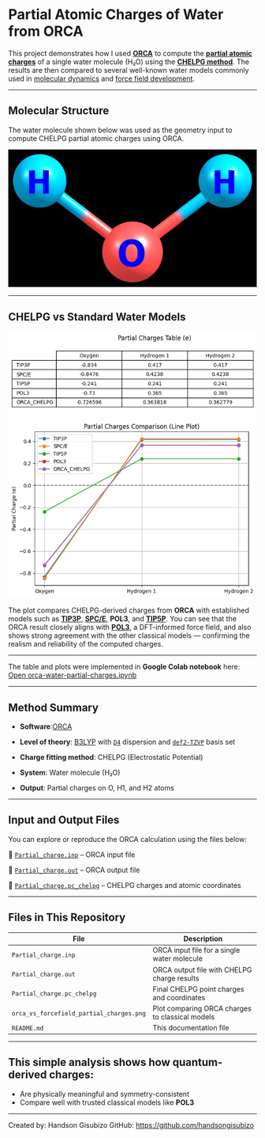 # Partial Atomic Charges of Water from ORCA

This project demonstrates how I used [**ORCA**](https://www.faccts.de/orca/) to compute the [**partial atomic charges**](https://pubs.acs.org/doi/10.1021/acs.jctc.0c01102) of a single water molecule (H₂O) using the [**CHELPG method**](https://en.wikipedia.org/wiki/CHELPG). The results are then compared to several well-known water models commonly used in [molecular dynamics](https://en.wikipedia.org/wiki/Molecular_dynamics) and [force field development](https://en.wikipedia.org/wiki/Force_field_(chemistry)).

---

## Molecular Structure

The water molecule shown below was used as the geometry input to compute CHELPG partial atomic charges using ORCA.

![Optimized Water](./water.jpg)

---

## CHELPG vs Standard Water Models

![Partial Charges table Comparison](orca_vs_forcefield_partial_charges.png)
![Partial Charges plot Comparison](orca_vs_forcefiel_partial_charges.png)

The plot compares CHELPG-derived charges from **ORCA** with established models such as [**TIP3P**](https://pubs.acs.org/doi/10.1021/jp003020w), [**SPC/E**](https://pubs.acs.org/doi/10.1021/jp003020w), **POL3**, and [**TIP5P**](https://docs.lammps.org/Howto_tip5p.html). You can see that the ORCA result closely aligns with [**POL3**](https://pubs.acs.org/doi/10.1021/jp110391q), a DFT-informed force field, and also shows strong agreement with the other classical models — confirming the realism and reliability of the computed charges.

---

The table and plots were implemented in **Google Colab notebook** here: [Open orca-water-partial-charges.ipynb](./orca_water_partial_charges.ipynb)

---

## Method Summary

- **Software**:[ORCA](https://www.faccts.de/orca/)
- **Level of theory**: [B3LYP](https://en.wikipedia.org/wiki/B3LYP) with [`D4`](https://www.chemie.uni-bonn.de/pctc/mulliken-center/software/dft-d4) dispersion and [`def2-TZVP`](https://www.basissetexchange.org/basis/set/def2-tzvp) basis set

- **Charge fitting method**: CHELPG (Electrostatic Potential)
- **System**: Water molecule (H₂O)
- **Output**: Partial charges on O, H1, and H2 atoms

---

## Input and Output Files

You can explore or reproduce the ORCA calculation using the files below:

 🔹 [`Partial_charge.inp`](./Partial_charge.inp) – ORCA input file
 
 🔹 [`Partial_charge.out`](./Partial_charge.out) – ORCA output file
 
 🔹 [`Partial_charge.pc_chelpg`](./Partial_charge.pc_chelpg) – CHELPG charges and atomic coordinates

---

## Files in This Repository

| File                                      | Description                                         |
|-------------------------------------------|-----------------------------------------------------|
| `Partial_charge.inp`                      | ORCA input file for a single water molecule         |
| `Partial_charge.out`                      | ORCA output file with CHELPG charge results         |
| `Partial_charge.pc_chelpg`                | Final CHELPG point charges and coordinates          |
| `orca_vs_forcefield_partial_charges.png`  | Plot comparing ORCA charges to classical models     |
| `README.md`                               | This documentation file                             |

---

## This simple analysis shows how quantum-derived charges:

- Are physically meaningful and symmetry-consistent
- Compare well with trusted classical models like **POL3**


---

Created by: Handson Gisubizo
GitHub: https://github.com/handsongisubizo
